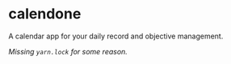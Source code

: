 # calendone
A calendar app for your daily record and objective management.

*Missing `yarn.lock` for some reason.*